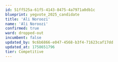 ```yaml
---
id: 51ff525a-61f5-4143-8475-4a7971a0db1c
blueprint: yegvote_2025_candidate
title: 'Ali Noroozi'
name: 'Ali Noroozi'
confirmed: true
ward: dropped-out
incumbent: false
updated_by: 9c6b6866-e047-4568-b3f4-71623caf17dd
updated_at: 1758651796
tier: Competitive
---
```

